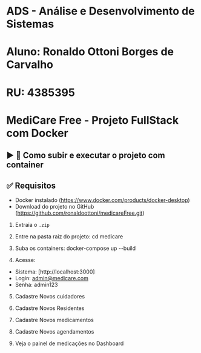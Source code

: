 # ADS - Análise e Desenvolvimento de Sistemas
# Aluno: Ronaldo Ottoni Borges de Carvalho
# RU: 4385395

# MediCare Free - Projeto FullStack com Docker

## ▶️ 🚀 Como subir e executar o projeto com container

## ✅ Requisitos
- Docker instalado (https://www.docker.com/products/docker-desktop)
- Download do projeto no GitHub (https://github.com/ronaldoottoni/medicareFree.git)

1. Extraia o `.zip`

2. Entre na pasta raiz do projeto:
    cd medicare 

3. Suba os containers:
    docker-compose up --build
    
4. Acesse:
- Sistema: [http://localhost:3000]
- Login: admin@medicare.com
- Senha: admin123

5. Cadastre Novos cuidadores

6. Cadastre Novos Residentes

7. Cadastre Novos medicamentos

8. Cadastre Novos agendamentos

9. Veja o painel de medicações no Dashboard





